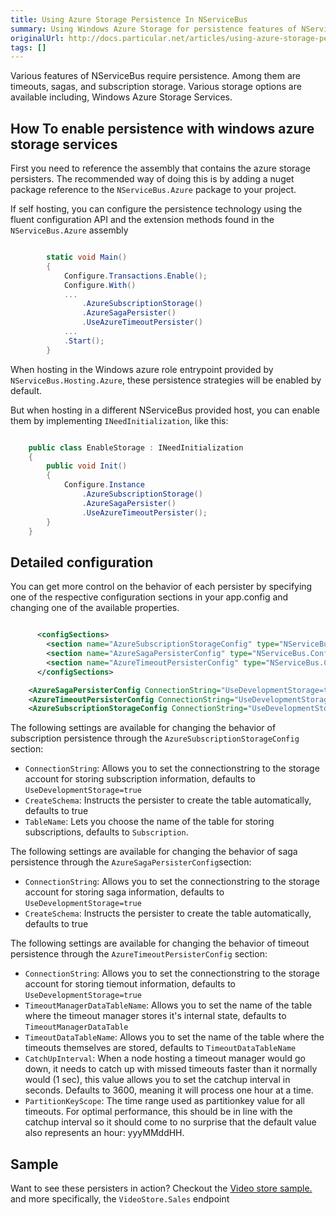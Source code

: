 ```yaml
---
title: Using Azure Storage Persistence In NServiceBus
summary: Using Windows Azure Storage for persistence features of NServiceBus including timeouts, sagas, and subscription storage.
originalUrl: http://docs.particular.net/articles/using-azure-storage-persistence-in-nservicebus
tags: []
---
```


Various features of NServiceBus require persistence. Among them are timeouts, sagas, and subscription storage. Various storage options are available including, Windows Azure Storage Services.

How To enable persistence with windows azure storage services
-----------------

First you need to reference the assembly that contains the azure storage persisters. The recommended way of doing this is by adding a nuget package reference to the  `NServiceBus.Azure` package to your project.

If self hosting, you can configure the persistence technology using the fluent configuration API and the extension methods found in the `NServiceBus.Azure` assembly


```C#

        static void Main()
        {
            Configure.Transactions.Enable();
            Configure.With()
            ...
				.AzureSubscriptionStorage()
				.AzureSagaPersister()
				.UseAzureTimeoutPersister()
			...
            .Start();
        }

```

When hosting in the Windows azure role entrypoint provided by `NServiceBus.Hosting.Azure`, these persistence strategies will be enabled by default.

But when hosting in a different NServiceBus provided host, you can enable them by implementing `INeedInitialization`, like this:


```C#

    public class EnableStorage : INeedInitialization
    {
        public void Init()
        {
            Configure.Instance
                .AzureSubscriptionStorage()
                .AzureSagaPersister()
                .UseAzureTimeoutPersister();
        }
    }

```

Detailed configuration
----------------------

You can get more control on the behavior of each persister by specifying one of the respective configuration sections in your app.config and changing one of the available properties.

```XML

	  <configSections>
	    <section name="AzureSubscriptionStorageConfig" type="NServiceBus.Config.AzureSubscriptionStorageConfig, NServiceBus.Azure" />
	    <section name="AzureSagaPersisterConfig" type="NServiceBus.Config.AzureSagaPersisterConfig, NserviceBus.Azure" />
	    <section name="AzureTimeoutPersisterConfig" type="NServiceBus.Config.AzureTimeoutPersisterConfig, NserviceBus.Azure" />
	  </configSections>

	<AzureSagaPersisterConfig ConnectionString="UseDevelopmentStorage=true" />
  	<AzureTimeoutPersisterConfig ConnectionString="UseDevelopmentStorage=true" />
  	<AzureSubscriptionStorageConfig ConnectionString="UseDevelopmentStorage=true" />

```

The following settings are available for changing the behavior of subscription persistence through the `AzureSubscriptionStorageConfig` section:

- `ConnectionString`: Allows you to set the connectionstring to the storage account for storing subscription information, defaults to `UseDevelopmentStorage=true`
- `CreateSchema`: Instructs the persister to create the table automatically, defaults to true
- `TableName`: Lets you choose the name of the table for storing subscriptions, defaults to `Subscription`.


The following settings are available for changing the behavior of saga persistence through the `AzureSagaPersisterConfig`section:

- `ConnectionString`: Allows you to set the connectionstring to the storage account for storing saga information, defaults to `UseDevelopmentStorage=true`
- `CreateSchema`: Instructs the persister to create the table automatically, defaults to true


The following settings are available for changing the behavior of timeout persistence through the `AzureTimeoutPersisterConfig` section:

- `ConnectionString`: Allows you to set the connectionstring to the storage account for storing tiemout information, defaults to `UseDevelopmentStorage=true`
- `TimeoutManagerDataTableName`: Allows you to set the name of the table where the timeout manager stores it's internal state, defaults to `TimeoutManagerDataTable`
- `TimeoutDataTableName`: Allows you to set the name of the table where the timeouts themselves are stored, defaults to `TimeoutDataTableName`
- `CatchUpInterval`: When a node hosting a timeout manager would go down, it needs to catch up with missed timeouts faster than it normally would (1 sec), this value allows you to set the catchup interval in seconds. Defaults to 3600, meaning it will process one hour at a time.
- `PartitionKeyScope`: The time range used as partitionkey value for all timeouts. For optimal performance, this should be in line with the catchup interval so it should come to no surprise that the default value also represents an hour: yyyMMddHH. 

Sample
------

Want to see these persisters in action? Checkout the [Video store sample.](https://github.com/Particular/NServiceBus.Azure.Samples/tree/master/VideoStore.AzureStorageQueues.Cloud) and more specifically, the `VideoStore.Sales` endpoint






















